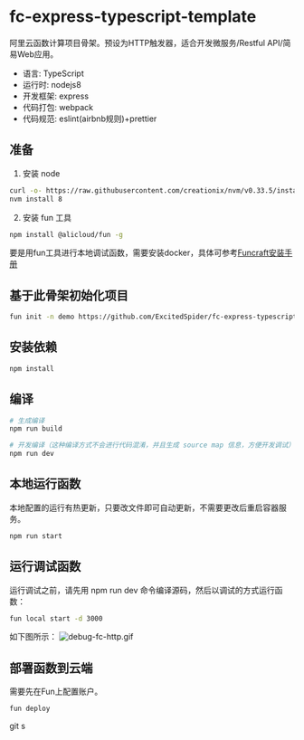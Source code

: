 # fc-express-typescript-template

阿里云函数计算项目骨架。预设为HTTP触发器，适合开发微服务/Restful API/简易Web应用。
* 语言: TypeScript
* 运行时: nodejs8
* 开发框架: express
* 代码打包: webpack
* 代码规范: eslint(airbnb规则)+prettier

## 准备
1. 安装 node

```bash
curl -o- https://raw.githubusercontent.com/creationix/nvm/v0.33.5/install.sh | bash
nvm install 8
```

2. 安装 fun 工具

```bash
npm install @alicloud/fun -g
```
要是用fun工具进行本地调试函数，需要安装docker，具体可参考[Funcraft安装手册](https://github.com/alibaba/funcraft/blob/master/docs/usage/installation-zh.md)

## 基于此骨架初始化项目

```bash
fun init -n demo https://github.com/ExcitedSpider/fc-express-typescript-template.git
```

## 安装依赖

```bash
npm install
```

## 编译

```bash
# 生成编译
npm run build

# 开发编译（这种编译方式不会进行代码混淆，并且生成 source map 信息，方便开发调试）
npm run dev
```

## 本地运行函数

本地配置的运行有热更新，只要改文件即可自动更新，不需要更改后重启容器服务。

```bash
npm run start
```

## 运行调试函数


运行调试之前，请先用 npm run dev  命令编译源码，然后以调试的方式运行函数：
```bash
fun local start -d 3000
```

如下图所示：
![debug-fc-http.gif](https://i.loli.net/2019/05/21/5ce357e0c411644090.gif)


## 部署函数到云端

需要先在Fun上配置账户。

```bash
fun deploy
```
git s